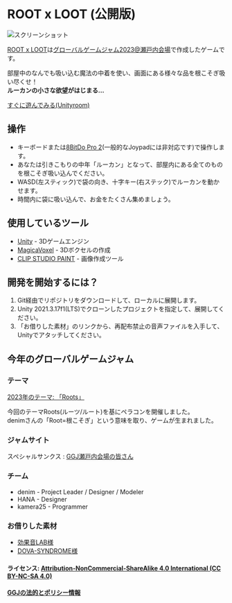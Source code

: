 # ROOT x LOOT (公開版)

![スクリーンショット](TBD)

[ROOT x LOOT](https://globalgamejam.org/2023/games/root-x-loot-9)は[グローバルゲームジャム2023@瀬戸内会場](https://globalgamejam.org/2023/jam-sites/setouchi)で作成したゲームです。  

部屋中のなんでも吸い込む魔法の中着を使い、画面にある様々な品を根こそぎ吸い尽くせ！   
**ルーカンの小さな欲望がはじまる…**

[すぐに遊んでみる(Unityroom)](https://unityroom.com/games/root-x-loot)

## 操作
 - キーボードまたは[8BitDo Pro 2](https://www.cybergadget.co.jp/products/4544859031724/)(一般的なJoypadには非対応です)で操作します。
 - あなたは引きこもりの中年「ルーカン」となって、部屋内にある全てのものを根こそぎ吸い込んでください。
 - WASD(左スティック)で袋の向き、十字キー(右ステック)でルーカンを動かせます。
 - 時間内に袋に吸い込んで、お金をたくさん集めましょう。

## 使用しているツール

* [Unity](phaser-link) - 3Dゲームエンジン
* [MagicaVoxel](https://ephtracy.github.io) - 3Dボクセルの作成
* [CLIP STUDIO PAINT](https://www.clipstudio.net) - 画像作成ツール

## 開発を開始するには？

1) Git経由でリポジトリをダウンロードして、ローカルに展開します。  
2) Unity 2021.3.17f1(LTS)でクローンしたプロジェクトを指定して、展開してください。
3) 「お借りした素材」のリンクから、再配布禁止の音声ファイルを入手して、Unityでアタッチしてください。

## 今年のグローバルゲームジャム
### テーマ

[2023年のテーマ: 「Roots」](https://globalgamejam.org/news/theme-global-game-jam-2023)

今回のテーマRoots(ルーツ/ルート)を基にペラコンを開催しました。  
denimさんの「Root=根こそぎ」という意味を取り、ゲームが生まれました。

### ジャムサイト
スペシャルサンクス : [GGJ瀬戸内会場の皆さん](https://globalgamejam.org/2023/jam-sites/setouchi/members) 

### チーム
- denim - Project Leader / Designer / Modeler 
- HANA - Designer
- kamera25 - Programmer

### お借りした素材
- [効果音LAB様](https://soundeffect-lab.info)
- [DOVA-SYNDROME様](https://dova-s.jp) 

#### ライセンス: [ Attribution-NonCommercial-ShareAlike 4.0 International (CC BY-NC-SA 4.0)][license-link]
#### [GGJの法的とポリシー情報][ggj-legal-link]

   [license-link]: <https://creativecommons.org/licenses/by-nc-sa/4.0/>
   [ggj-legal-link]: <https://globalgamejam.org/legal-policies>